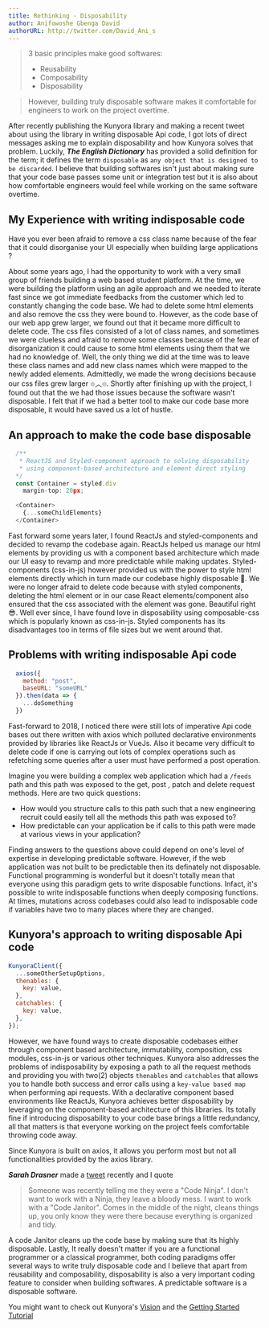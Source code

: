```yaml
---
title: Rethinking - Disposability 
author: Anifowoshe Gbenga David 
authorURL: http://twitter.com/David_Ani_s
---
```


> 3 basic principles make good softwares:
>
> * Reusability
> * Composability
> * Disposability

> However, building truly disposable software makes it comfortable for engineers to work on the project overtime.

After recently publishing the Kunyora library and making a recent tweet about using the library in writing disposable Api code, I got lots of direct messages asking me to explain disposability and how Kunyora solves that problem. Luckily, **_The English Dictionary_** has provided a solid definition for the term; it defines the term `disposable` as `any object that is designed to be discarded`. I believe that building softwares isn't just about making sure that your code base passes some unit or integration test but it is also about how comfortable engineers would feel while working on the same software overtime.

## My Experience with writing indisposable code

Have you ever been afraid to remove a css class name because of the fear that it could disorganise your UI especially when building large applications ?

About some years ago, I had the opportunity to work with a very small group of friends building a web based student platform. At the time, we were building the platform using an agile approach and we needed to iterate fast since we got immediate feedbacks from the customer which led to constantly changing the code base. We had to delete some html elements and also remove the css they were bound to. However, as the code base of our web app grew larger, we found out that it became more difficult to delete code. The css files consisted of a lot of class names, and sometimes we were clueless and afraid to remove some classes because of the fear of disorganization it could cause to some html elements using them that we had no knowledge of. Well, the only thing we did at the time was to leave these class names and add new class names which were mapped to the newly added elements. Admittedly, we made the wrong decisions because our css files grew larger ๏︿๏. Shortly after finishing up with the project, I found out that the we had those issues because the software wasn't disposable. I felt that if we had a better tool to make our code base more disposable, it would have saved us a lot of hustle.

## An approach to make the code base disposable

```javascript
  /**
   * ReactJS and Styled-component approach to solving disposability
   * using component-based architecture and element direct styling  
  */
  const Container = styled.div
    margin-top: 20px;

  <Container>
    {...someChildElements}
  </Container>
```

Fast forward some years later, I found ReactJs and styled-components and decided to revamp the codebase again. ReactJs helped us manage our html elements by providing us with a component based architecture which made our UI easy to revamp and more predictable while making updates. Styled-components (css-in-js) however provided us with the power to style html elements directly which in turn made our codebase highly disposable 🙌. We were no longer afraid to delete code because with styled components, deleting the html element or in our case React elements/component also ensured that the css associated with the element was gone. Beautiful right 😎. Well ever since, I have found love in disposability using composable-css which is popularly known as css-in-js. Styled components has its disadvantages too in terms of file sizes but we went around that.

## Problems with writing indisposable Api code

```javascript
  axios({
    method: "post",
    baseURL: "someURL"
  }).then(data => {
    ...doSomething
  })
```

Fast-forward to 2018, I noticed there were still lots of imperative Api code bases out there written with axios which polluted declarative environments provided by libraries like ReactJs or VueJs. Also it became very difficult to delete code if one is carrying out lots of complex operations such as refetching some queries after a user must have performed a post operation.

Imagine you were building a complex web application which had a `/feeds` path and this path was exposed to the get, post , patch and delete request methods. Here are two quick questions:

* How would you structure calls to this path such that a new engineering recruit could easily tell all the methods this path was exposed to?
* How predictable can your application be if calls to this path were made at various views in your application?

Finding answers to the questions above could depend on one's level of expertise in developing predictable software. However, if the web application was not built to be predictable then its definately not disposable. Functional programming is wonderful but it doesn't totally mean that everyone using this paradigm gets to write disposable functions. Infact, it's possible to write indisposable functions when deeply composing functions. At times, mutations across codebases could also lead to indisposable code if variables have two to many places where they are changed.

## Kunyora's approach to writing disposable Api code

```javascript
KunyoraClient({
  ...someOtherSetupOptions,
  thenables: {
    key: value,
  },
  catchables: {
    key: value,
  },
});
```

However, we have found ways to create disposable codebases either through component based architecture, immutability, composition, css modules, css-in-js or various other techniques. Kunyora also addresses the problems of indisposability by exposing a path to all the request methods and providing you with two(2) objects `thenables` and `catchables` that allows you to handle both success and error calls using a `key-value based map` when performing api requests. With a declarative component based environments like ReactJs, Kunyora achieves better disposability by leveraging on the component-based architecture of this libraries. Its totally fine if introducing disposability to your code base brings a little redundancy, all that matters is that everyone working on the project feels comfortable throwing code away.

Since Kunyora is built on axios, it allows you perform most but not all functionalities provided by the axios library.

**_Sarah Drasner_** made a [tweet](https://twitter.com/sarah_edo/status/991421712989208576) recently and I quote

> Someone was recently telling me they were a "Code Ninja". I don't want to work with a Ninja, they leave a bloody mess. I want to work with a "Code Janitor". Comes in the middle of the night, cleans things up, you only know they were there because everything is organized and tidy.

A code Janitor cleans up the code base by making sure that its highly disposable. Lastly, It really doesn't matter if you are a functional programmer or a classical programmer, both coding paradigms offer several ways to write truly disposable code and I believe that apart from reusability and composability, disposability is also a very important coding feature to consider when building softwares. A predictable software is a disposable software.

You might want to check out Kunyora's [Vision](/kunyora/docs/vision.html) and the [Getting Started Tutorial](/kunyora/docs/getting_started.html)

